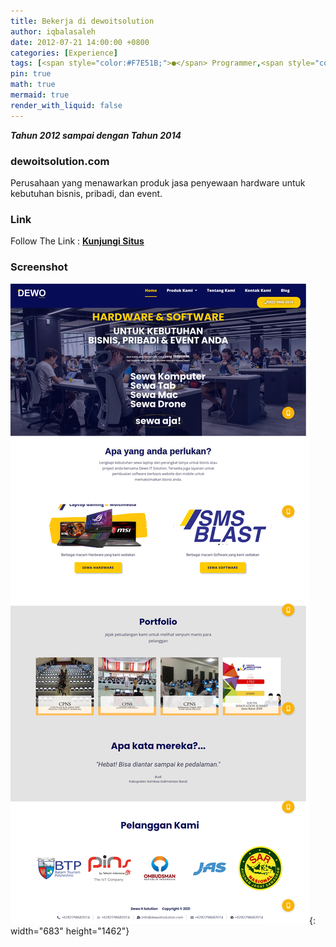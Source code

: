 ```yaml
---
title: Bekerja di dewoitsolution
author: iqbalasaleh
date: 2012-07-21 14:00:00 +0800
categories: [Experience]
tags: [<span style="color:#F7E51B;">●</span> Programmer,<span style="color:#F70505;">●</span> IT Support]
pin: true
math: true
mermaid: true
render_with_liquid: false
---
```


***Tahun 2012 sampai dengan Tahun 2014***

### dewoitsolution.com
Perusahaan yang menawarkan produk jasa penyewaan hardware untuk kebutuhan bisnis, pribadi, dan event.

### Link
Follow The Link : [**Kunjungi Situs**](https://www.dewoitsolution.com/)

### Screenshot
![dewoitsolution.com](/assets/img/posts_images/webdewoitsolution.png){: width="683" height="1462"} 